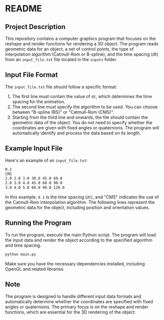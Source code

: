 # README

## Project Description

This repository contains a computer graphics program that focuses on the reshape and render functions for rendering a 3D object. The program reads geometric data for an object, a set of control points, the type of interpolation algorithm (Catmull-Rom or B-spline), and the time spacing (dt) from an `input_file.txt` file located in the `inputs` folder.

## Input File Format

The `input_file.txt` file should follow a specific format:

1. The first line must contain the value of `dt`, which determines the time spacing for the animation.
2. The second line must specify the algorithm to be used. You can choose between "B-spline (BS)" or "Catmull-Rom (CMS)".
3. Starting from the third line and onwards, the file should contain the geometric data of the object. You do not need to specify whether the coordinates are given with fixed angles or quaternions. The program will automatically identify and process the data based on its length.

## Example Input File

Here's an example of an `input_file.txt`:
```bash
0.1
CMS
1.0 2.0 3.0 30.0 45.0 60.0
2.0 3.0 4.0 45.0 60.0 90.0
3.0 4.0 5.0 60.0 90.0 120.0
```

In this example, `0.1` is the time spacing (`dt`), and "CMS" indicates the use of the Catmull-Rom interpolation algorithm. The following lines represent the geometric data for the object, including position and orientation values.

## Running the Program

To run the program, execute the main Python script. The program will load the input data and render the object according to the specified algorithm and time spacing.

```bash
python main.py
```

Make sure you have the necessary dependencies installed, including OpenGL and related libraries.


## Note

The program is designed to handle different input data formats and automatically determine whether the coordinates are specified with fixed angles or quaternions. The primary focus is on the reshape and render functions, which are essential for the 3D rendering of the object.